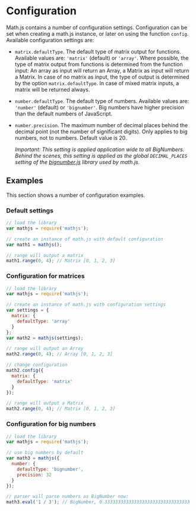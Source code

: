 # Configuration

Math.js contains a number of configuration settings. Configuration can be set
when creating a math.js instance, or later on using the function `config`.
Available configuration settings are:

- `matrix.defaultType`. The default type of matrix output for functions.
  Available values are: `'matrix'` (default) or `'array'`.
  Where possible, the type of matrix output from functions is determined from
  the function input: An array as input will return an Array, a Matrix as input
  will return a Matrix. In case of no matrix as input, the type of output is
  determined by the option `matrix.defaultType`. In case of mixed matrix
  inputs, a matrix will be returned always.

- `number.defaultType`. The default type of numbers. Available values are:
  `'number'` (default) or `'bignumber'`. Big numbers have higher precision
  than the default numbers of JavaScript.

- `number.precision`. The maximum number of decimal places behind the decimal
  point (not the number of significant digits). Only applies to big numbers,
  not to numbers. Default value is 20.

  *Important: This setting is applied application wide to all BigNumbers.
  Behind the scenes, this setting is applied as the global `DECIMAL_PLACES`
  setting of the [bignumber.js](https://github.com/MikeMcl/bignumber.js)
  library used by math.js.*


## Examples

This section shows a number of configuration examples.


### Default settings

```js
// load the library
var mathjs = require('mathjs');

// create an instance of math.js with default configuration
var math1 = mathjs();

// range will output a matrix
math1.range(0, 4); // Matrix [0, 1, 2, 3]
```

### Configuration for matrices

```js
// load the library
var mathjs = require('mathjs');

// create an instance of math.js with configuration settings
var settings = {
  matrix: {
    defaultType: 'array'
  }
};
var math2 = mathjs(settings);

// range will output an Array
math2.range(0, 4); // Array [0, 1, 2, 3]

// change configuration
math2.config({
  matrix: {
    defaultType: 'matrix'
  }
});

// range will output a Matrix
math2.range(0, 4); // Matrix [0, 1, 2, 3]
```

### Configuration for big numbers

```js
// load the library
var mathjs = require('mathjs');

// use big numbers by default
var math3 = mathjs({
  number: {
    defaultType: 'bignumber',
    precision: 32
  }
});

// parser will parse numbers as BigNumber now:
math3.eval('1 / 3'); // BigNumber, 0.33333333333333333333333333333333
```
